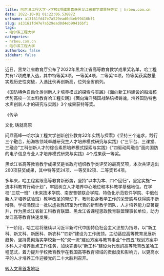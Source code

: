 ```yaml
---
title: 哈尔滨工程大学->学校3项成果喜获黑龙江省教学成果特等奖 | hrbeu.com.cn
date: 2022-10-01 01:22:06.538872
urlname: a13161fd47e7a529ead0d4eb99416bf1
slug: a13161fd47e7a529ead0d4eb99416bf1
tags: 
- 哈尔滨工程大学
categories:
- hrbeu.com.cn
- 哈尔滨工程大学
authorbox: false
sidebar: false
---
```

近日，黑龙江省教育厅公布了2022年黑龙江省高等教育教学成果奖名单，哈工程共有17项成果入选，其中特等奖3项，一等奖4项，二等奖10项，特等奖获奖数量实现历史性突破，入选比例再创新高，位列全省前列。

《国防特色自动化类创新人才培养模式的探索与实践》《面向新工科建设的船海核优势高校一流本科教育哈工程实践》《面向海洋强国战略培根铸魂，培养国防特色水声创新人才的研究与实践》3个成果获特等奖。

《传承
<!--more-->
文化 铸就高原

问鼎高峰—哈尔滨工程大学创新创业教育32年实践与探索》《坚持三个追求，践行三个融合，船海核领域卓越研究生人才培养模式研究与实践》《“三平台、三课堂、三融合”工科创新人才的综合素质培养模式探索与实践》《“四驱动两融合”面向国防的电子信息专业人才培养模式研究与实践》4个成果获一等奖。

黑龙江省高等教育教学成果奖是省政府组织教学类评奖的最高奖项，本次共评选出260项获奖成果，其中特等奖24项、一等奖82项、二等奖154项。

多年来，哈工程紧跟高等教育新形势，坚持“以本为本、四个回归”，坚定实施“一流本科教育行动计划”，牢固树立人才培养中心地位和本科教学基础地位。在学校“三院一班”（未来技术学院、南安普顿联合学院、特色化示范软件学院、中俄创新人才培养试验班）教学改革的带动下，教师投身教学工作的荣誉感与获得感不断增强，学校涌现出一批以虚拟教研室为代表的新型教学团队，人才培养能力显著提升，作为黑龙江省新工科教育联盟、黑龙江省课程思政教育联盟理事长单位，助力龙江高等教育快速发展。

下一阶段，哈工程将继续以习近平新时代中国特色社会主义思想为指导，以“新工科、新文科、新医科、新农科”“四新”建设为工作统领，主动适应高等教育发展新趋势，坚持贯彻落实学校新一轮“双一流”建设方案与教育事业“十四五”规划方案中本科人才培养重点工作任务，加快完善以“新工科”建设为代表的高等教育改革哈工程范式，着力提升学校教育教学在我国高等教育领域的贡献度和影响力，以更高水平的人才培养工作迎接党的二十大胜利召开。



[转入文章首发地址](http://gongxue.cn/info/1141/73090.htm)